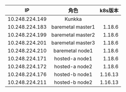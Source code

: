 
| IP            | 角色                  | k8s版本         |
| ------------- |:--------------------:| --------------:|
| 10.248.224.149 | Kunkka              |                |
| 10.248.224.183 | baremetal master1   | 1.18.6         |
| 10.248.224.199 | baremetal master2   | 1.18.6         |
| 10.248.224.201 | baremetal master3   | 1.18.6         |
| 10.248.224.210 | baremetal node1     | 1.18.6         |
| 10.248.224.171 | hosted-a node1      | 1.18.6         |
| 10.248.224.172 | hosted-a node2      | 1.18.6         |
| 10.248.224.176 | hosted-b node1      | 1.16.13        |
| 10.248.224.211 | hosted-b node2      | 1.16.13        |